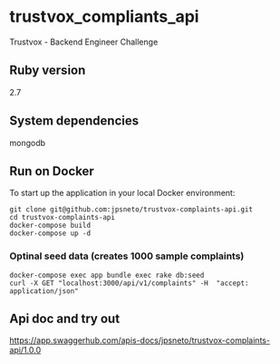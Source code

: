 # trustvox_compliants_api
Trustvox - Backend Engineer Challenge

## Ruby version
2.7

## System dependencies
mongodb

## Run on Docker
To start up the application in your local Docker environment:

```
git clone git@github.com:jpsneto/trustvox-complaints-api.git
cd trustvox-complaints-api
docker-compose build
docker-compose up -d
```

### Optinal seed data (creates 1000 sample complaints)
```
docker-compose exec app bundle exec rake db:seed 
curl -X GET "localhost:3000/api/v1/complaints" -H  "accept: application/json"
```


## Api doc and try out
https://app.swaggerhub.com/apis-docs/jpsneto/trustvox-complaints-api/1.0.0
